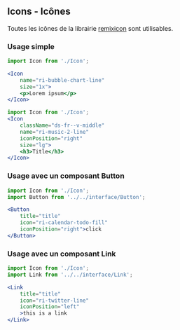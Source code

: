 ## Icons - Icônes

Toutes les icônes de la librairie [remixicon](https://remixicon.com/) sont utilisables.

### Usage simple
```jsx
import Icon from './Icon';

<Icon
    name="ri-bubble-chart-line"
    size="1x">
    <p>Lorem ipsum</p>
</Icon>
```

```jsx
import Icon from './Icon';
<Icon
    className="ds-fr--v-middle"
    name="ri-music-2-line"
    iconPosition="right"
    size="lg">
    <h3>Title</h3>
</Icon>
```

### Usage avec un composant Button

```jsx
import Icon from './Icon';
import Button from '../../interface/Button';

<Button
    title="title"
    icon="ri-calendar-todo-fill"
    iconPosition="right">click
</Button>
```

### Usage avec un composant Link
```jsx
import Icon from './Icon';
import Link from '../../interface/Link';

<Link
    title="title"
    icon="ri-twitter-line"
    iconPosition="left"
    >this is a link
</Link>
```




